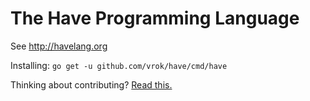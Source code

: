 # The Have Programming Language

See http://havelang.org

Installing: `go get -u github.com/vrok/have/cmd/have`

Thinking about contributing? [Read this.](https://github.com/vrok/have/wiki/Brain-dump-about-contributing)
